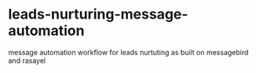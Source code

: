 # leads-nurturing-message-automation
message automation workflow for leads nurtuting as built on messagebird and rasayel
